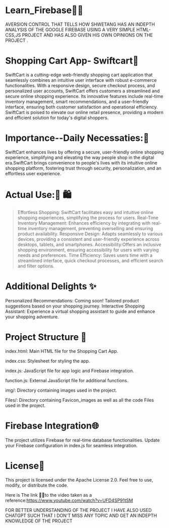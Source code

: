# Learn_Firebase📱📘 
 AVERSION CONTROL THAT TELLS HOW SHWETANG HAS AN INDEPTH ANALYSIS OF THE  GOOGLE FIREBASE USING A VERY SIMPLE HTML-CSS,JS PROJECT AND HAS ALSO GIVEN HIS OWN OPINIONS ON THE PROJECT .



# Shopping Cart App- Swiftcart🛒
SwiftCart is a cutting-edge web-friendly shopping cart application that seamlessly combines an intuitive user interface with robust e-commerce functionalities. With a responsive design, secure checkout process, and personalized user accounts, SwiftCart offers customers a streamlined and secure online shopping experience. Its innovative features include real-time inventory management, smart recommendations, and a user-friendly interface, ensuring both customer satisfaction and operational efficiency. SwiftCart is poised to elevate our online retail presence, providing a modern and efficient solution for today's digital shoppers.

# Importance--Daily Necessaties:🌟
SwiftCart enhances lives by offering a secure, user-friendly online shopping experience, simplifying and elevating the way people shop in the digital era.SwiftCart brings convenience to people's lives with its intuitive online shopping platform, fostering trust through security, personalization, and an effortless user experience.

# Actual Use:🤝 🛍️
>Effortless Shopping: SwiftCart facilitates easy and intuitive online shopping experiences, simplifying the process for users.
>Real-Time Inventory Management: Enhances efficiency by integrating with real-time inventory management, preventing overselling and ensuring product availability.
>Responsive Design: Adapts seamlessly to various devices, providing a consistent and user-friendly experience across desktops, tablets, and smartphones.
>Accessibility:Offers an inclusive shopping environment, ensuring accessibility for users with varying needs and preferences.
>Time Efficiency: Saves users time with a streamlined interface, quick checkout processes, and efficient search and filter options.


# Additional Delights ✨
Personalized Recommendations: Coming soon! Tailored product suggestions based on your shopping journey.
Interactive Shopping Assistant: Experience a virtual shopping assistant to guide and enhance your shopping adventure.

# Project Structure 📁
index.html: Main HTML file for the Shopping Cart App.

index.css: Stylesheet for styling the app.

index.js: JavaScript file for app logic and Firebase integration.

function.js: External JavaScript file for additional functions.

img/: Directory containing images used in the project.

Files/: Directory containing Favicon_images as well as all the code Files used in the project.

# Firebase Integration🌐
The project utilizes Firebase for real-time database functionalities.
Update your Firebase configuration in index.js for seamless integration.

# License📜
This project is licensed under the Apache License 2.0. Feel free to use, modify, or distribute the code.




 Here is The link 🔗🔗to the video taken as a reference:https://www.youtube.com/watch?v=UFD4SP91tSM


FOR BETTER UNDERSTANDING OF THE PROJECT I HAVE ALSO USED CHATGPT SUCH THAT I DON'T MISS ANY TOPIC AND GET AN INDEPTH KNOWLEDGE OF THE PROJECT
